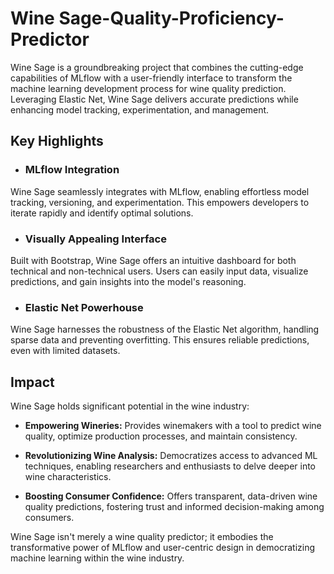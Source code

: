 # Wine Sage-Quality-Proficiency-Predictor


Wine Sage is a groundbreaking project that combines the cutting-edge capabilities of MLflow with a user-friendly interface to transform the machine learning development process for wine quality prediction. Leveraging Elastic Net, Wine Sage delivers accurate predictions while enhancing model tracking, experimentation, and management.

 ## Key Highlights

- ### MLflow Integration
Wine Sage seamlessly integrates with MLflow, enabling effortless model tracking, versioning, and experimentation. This empowers developers to iterate rapidly and identify optimal solutions.

- ### Visually Appealing Interface
Built with Bootstrap, Wine Sage offers an intuitive dashboard for both technical and non-technical users. Users can easily input data, visualize predictions, and gain insights into the model's reasoning.

- ### Elastic Net Powerhouse
Wine Sage harnesses the robustness of the Elastic Net algorithm, handling sparse data and preventing overfitting. This ensures reliable predictions, even with limited datasets.

## Impact

Wine Sage holds significant potential in the wine industry:

- **Empowering Wineries:** Provides winemakers with a tool to predict wine quality, optimize production processes, and maintain consistency.
  
- **Revolutionizing Wine Analysis:** Democratizes access to advanced ML techniques, enabling researchers and enthusiasts to delve deeper into wine characteristics.

- **Boosting Consumer Confidence:** Offers transparent, data-driven wine quality predictions, fostering trust and informed decision-making among consumers.

Wine Sage isn't merely a wine quality predictor; it embodies the transformative power of MLflow and user-centric design in democratizing machine learning within the wine industry.
